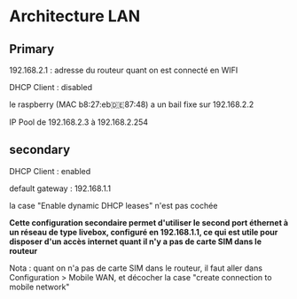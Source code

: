 # Architecture LAN

## Primary

192.168.2.1 : adresse du routeur quant on est connecté en WIFI

DHCP Client : disabled

le raspberry (MAC b8:27:eb:de:87:48) a un bail fixe sur 192.168.2.2

IP Pool de 192.168.2.3 à 192.168.2.254

## secondary

DHCP Client : enabled

default gateway : 192.168.1.1

la case "Enable dynamic DHCP leases" n'est pas cochée

**Cette configuration secondaire permet d'utiliser le second port éthernet à un réseau de type livebox, configuré en 192.168.1.1, ce qui est utile pour disposer d'un accès internet quant il n'y a pas de carte SIM dans le routeur** 

Nota : quant on n'a pas de carte SIM dans le routeur, il faut aller dans Configuration > Mobile WAN, et décocher la case "create connection to mobile network"
